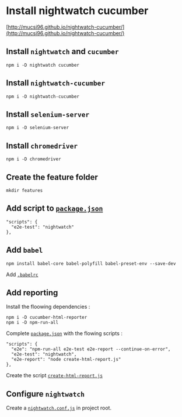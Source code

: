 # Install nightwatch cucumber

[http://mucsi96.github.io/nightwatch-cucumber/](http://mucsi96.github.io/nightwatch-cucumber/)

## Install `nightwatch` and `cucumber`

```
npm i -D nightwatch cucumber
```
## Install `nightwatch-cucumber`

```
npm i -D nightwatch-cucumber
```

## Install `selenium-server`

```
npm i -D selenium-server
```

## Install `chromedriver`

```
npm i -D chromedriver
```

## Create the feature folder

```
mkdir features
```

## Add script to [`package.json`](../package.json)

```
"scripts": {
  "e2e-test": "nightwatch"
},
```

## Add `babel`

```
npm install babel-core babel-polyfill babel-preset-env --save-dev
```

Add [`.babelrc`]('../.batchrc')


## Add reporting

Install the floowing dependencies :
```
npm i -D cucumber-html-reporter
npm i -D npm-run-all
```
Complete [`package.json`](../package.json) with the flowing scripts :

```
"scripts": {
  "e2e": "npm-run-all e2e-test e2e-report --continue-on-error",
  "e2e-test": "nightwatch",
  "e2e-report": "node create-html-report.js"
},
```

Create the script [`create-html-report.js`](../create-html-report.js)

## Configure `nightwatch`

Create a [`nightwatch.conf.js`](../nightwatch.conf.js) in project root.
